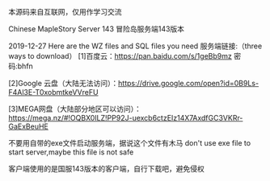 本源码来自互联网，仅用作学习交流

Chinese MapleStory Server 143
冒险岛服务端143版本

2019-12-27
Here are the WZ files and SQL files you need
服务端链接:（three ways to download）
[1]百度云：https://pan.baidu.com/s/1geBb9mz 密码:bhfn

[2]Google 云盘（大陆无法访问）：https://drive.google.com/open?id=0B9Ls-F4Al3E-T0xobmtkeVVreFU

[3]MEGA网盘（大陆部分地区可以访问）：https://mega.nz/#!OQBX0ILZ!PP92J-uexcb6ctzEIz14X7AxdfGC3VKRr-GaExBeuHE

不要用自带的exe文件启动服务端，据说这个文件有木马
don't use exe file to start server,maybe this file is not safe

客户端使用的是国服143版本的客户端，自行下载吧，避免侵权

